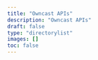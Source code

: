 ```yaml
---
title: "Owncast APIs"
description: "Owncast APIs"
draft: false
type: "directorylist"
images: []
toc: false
---
```


